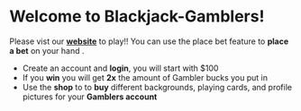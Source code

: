﻿# Welcome to Blackjack-Gamblers!

Please vist our [**website**](https://blackjack-gamblers.herokuapp.com/) to play!!  You can use the place bet feature to **place a bet** on your hand .
 - Create an account and **login**, you will start with $100
 - If you **win** you will get **2x** the amount of Gambler bucks you put in
 - Use the **shop** to to **buy** different backgrounds, playing cards, and profile pictures for your **Gamblers account**
